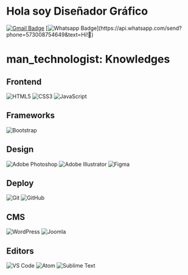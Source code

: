 # Hola soy Diseñador Gráfico



<!--Here are some ideas to get you started:

- 🔭 Actualmente estoy trabajando en RORI
🌱 Actualmente estoy aprendiendo...
👯 Estoy buscando colaborar en...
🤔 Estoy buscando ayuda con...
💬 Pregúntame sobre...
📫 Cómo contactarme:...
😄 Pronombres:...
⚡ Dato curioso:...-->



[![Gmail Badge](https://img.shields.io/badge/-Gmail-c14438?style=flat-square&logo=Gmail&logoColor=white&link=mailto:dacelis0@misena.edu.co)](mailto:dacelis0@misena.edu.co)
[![Whatsapp Badge](https://img.shields.io/badge/-Whatsapp-4CA143?style=flat-square&labelColor=4CA143&logo=whatsapp&logoColor=white&link=https://api.whatsapp.com/send?phone=573008754649&text=Olá!)](https://api.whatsapp.com/send?phone=573008754649&text=Hi!🖖)

# man_technologist: Knowledges

## Frontend
![HTML5](https://img.shields.io/badge/-HTML5-%23E44D27?style=flat-square&logo=html5&logoColor=ffffff)
![CSS3](https://img.shields.io/badge/-CSS3-%231572B6?style=flat-square&logo=css3)
![JavaScript](https://img.shields.io/badge/-JavaScript-black?style=flat-square&logo=javascript)

## Frameworks
![Bootstrap](https://img.shields.io/badge/-Bootstrap-563D7C?style=flat-square&logo=bootstrap)

## Design
![Adobe Photoshop](http://img.shields.io/badge/-Abode%20Photoshop-26C9FF?style=flat-square&logo=adobe-photoshop&logoColor=ffffff)
![Adobe Illustrator](http://img.shields.io/badge/-Abode%20Illustrator-FC8F30?style=flat-square&logo=adobe-illustrator&logoColor=ffffff)
![Figma](http://img.shields.io/badge/-Figma-30333c?style=flat-square&logo=figma&logoColor=ffffff)


## Deploy
![Git](https://img.shields.io/badge/-Git-black?style=flat-square&logo=git)
![GitHub](https://img.shields.io/badge/-GitHub-181717?style=flat-square&logo=github)

## CMS
![WordPress](https://img.shields.io/badge/-WordPress-21759B?style=flat-square&logo=wordpress)
![Joomla](http://img.shields.io/badge/-Joomla-FC8F30?style=flat-square&logo=joomla&logoColor=white)

## Editors
![VS Code](http://img.shields.io/badge/-VS%20Code-007ACC?style=flat-square&logo=visual-studio-code)
![Atom](http://img.shields.io/badge/-Atom%20Editor-1aaf5d?style=flat-square&logo=atom)
![Sublime Text](http://img.shields.io/badge/-Sublime%20Text-3C4858?style=flat-square&logo=sublime-text)

